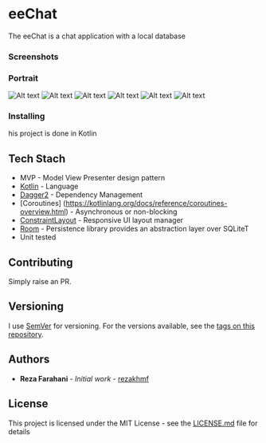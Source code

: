 # eeChat

The eeChat is a chat application with a local database

### Screenshots

### Portrait

![Alt text](screenshots/1.png?raw=true "Portrait")
![Alt text](screenshots/2.png?raw=true "Portrait")
![Alt text](screenshots/3.png?raw=true "Portrait")
![Alt text](screenshots/4.png?raw=true "Portrait")
![Alt text](screenshots/5.png?raw=true "Portrait")
![Alt text](screenshots/6.png?raw=true "Portrait")



### Installing

his project is done in Kotlin 



## Tech Stach
* MVP - Model View Presenter design pattern
* [Kotlin](https://kotlinlang.org/) - Language
* [Dagger2](https://maven.apache.org/) - Dependency Management
* [Coroutines] (https://kotlinlang.org/docs/reference/coroutines-overview.html) - Asynchronous or non-blocking
* [ConstraintLayout](https://developer.android.com/training/constraint-layout/index.html) - Responsive UI layout manager
* [Room](https://developer.android.com/jetpack/androidx/releases/room) - Persistence library provides an abstraction layer over SQLiteT
* Unit tested


## Contributing

Simply raise an PR.

## Versioning

I use [SemVer](http://semver.org/) for versioning. For the versions available, see the [tags on this repository](https://github.com/your/project/tags). 

## Authors

* **Reza Farahani** - *Initial work* - [rezakhmf](https://github.com/rezakhmf)


## License

This project is licensed under the MIT License - see the [LICENSE.md](LICENSE.md) file for details
